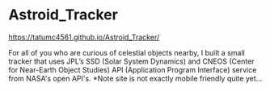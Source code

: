 # Astroid_Tracker

https://tatumc4561.github.io/Astroid_Tracker/

For all of you who are curious of celestial objects nearby, I built a small tracker that uses JPL’s SSD (Solar System Dynamics) and CNEOS (Center for Near-Earth Object Studies) API (Application Program Interface) service from NASA's open API's. \*Note site is not exactly mobile friendly quite yet...
